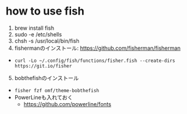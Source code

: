 # how to use fish

1. brew install fish
2. sudo -e /etc/shells
3. chsh -s /usr/local/bin/fish
4. fishermanのインストール: https://github.com/fisherman/fisherman
  - `curl -Lo ~/.config/fish/functions/fisher.fish --create-dirs https://git.io/fisher`
5. bobthefishのインストール
  - `fisher fzf omf/theme-bobthefish`
  - PowerLineも入れておく
    - https://github.com/powerline/fonts


